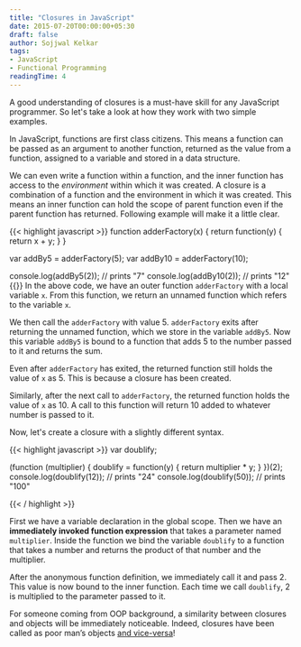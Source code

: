 ```yaml
---
title: "Closures in JavaScript"
date: 2015-07-20T00:00:00+05:30
draft: false
author: Sojjwal Kelkar
tags:
- JavaScript
- Functional Programming
readingTime: 4
---
```


A good understanding of closures is a must-have skill for any JavaScript programmer. So let's take a look at how they work with two simple examples.

In JavaScript, functions are first class citizens. This means a function can be passed as an argument to another function, returned as the value from a function, assigned to a variable and stored in a data structure.

We can even write a function within a function, and the inner function has access to the *environment* within which it was created. A closure is a combination of a function and the environment in which it was created. This means an inner function can hold the scope of parent function even if the parent function has returned. Following example will make it a little clear.

{{< highlight javascript  >}}
function adderFactory(x) {
    return function(y) {
        return x + y;
    }
}
 
var addBy5 = adderFactory(5);
var addBy10 = adderFactory(10);
 
console.log(addBy5(2));          // prints "7"
console.log(addBy10(2));         // prints "12"
{{</highlight>}}
In the above code, we have an outer function `adderFactory` with a local variable `x`. From this function, we return an unnamed function which refers to the variable `x`.

We then call the `adderFactory` with value 5. `adderFactory` exits after returning the unnamed function, which we store in the variable `addBy5`. Now this variable `addBy5` is bound to a function that adds 5 to the number passed to it and returns the sum.

Even after `adderFactory` has exited, the returned function still holds the value of `x` as 5. This is because a closure has been created.

Similarly, after the next call to `adderFactory`, the returned function holds the value of `x` as 10. A call to this function will return 10 added to whatever number is passed to it.

Now, let's create a closure with a slightly different syntax.

{{< highlight javascript  >}}
var doublify;
 
(function (multiplier) {
    doublify = function(y) {
        return multiplier * y;
    }
})(2);
console.log(doublify(12)); // prints "24"
console.log(doublify(50)); // prints "100"

{{< / highlight >}}

First we have a variable declaration in the global scope. Then we have an **immediately invoked function expression** that takes a parameter named `multiplier`. Inside the function we bind the variable `doublify` to a function that takes a number and returns the product of that number and the multiplier.

After the anonymous function definition, we immediately call it and pass 2. This value is now bound to the inner function. Each time we call `doublify`, 2 is multiplied to the parameter passed to it.

For someone coming from OOP background, a similarity between closures and objects will be immediately noticeable. Indeed, closures have been called as poor man’s objects [and vice-versa](https://news.ycombinator.com/item?id=926140)! 
